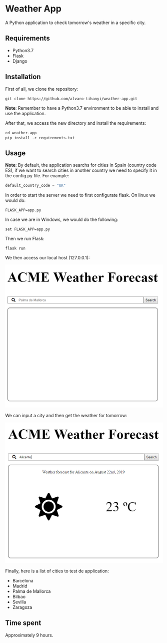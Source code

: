 # Weather App

A Python application to check tomorrow's weather in a specific city.

## Requirements
* Python3.7
* Flask
* Django

## Installation
First of all, we clone the repository:

    git clone https://github.com/alvaro-tihanyi/weather-app.git
**Note**: Remember to have a Python3.7 environment to be able to install and use the application.

After that, we access the new directory and install the requirements:
  
    cd weather-app
    pip install -r requirements.txt


## Usage
**Note**: By default, the application searchs for cities in Spain (country code ES), if we want to search cities in another country we need to specify it in the config.py file. For example:

```python
default_country_code = "UK"
```

In order to start the server we need to first configurate flask.
On linux we would do:

    FLASK_APP=app.py

In case we are in Windows, we would do the following:

    set FLASK_APP=app.py
    
Then we run Flask:

    flask run
    
We then access our local host (127.0.0.1):

![Empty index screen](https://raw.githubusercontent.com/alvaro-tihanyi/weather-app/flask_integration/documentation/images/doc_capture_1.PNG)

We can input a city and then get the weather for tomorrow:

![Index screen with weather information](https://raw.githubusercontent.com/alvaro-tihanyi/weather-app/flask_integration/documentation/images/doc_capture_2.PNG)

Finally, here is a list of cities to test de application:
* Barcelona
* Madrid
* Palma de Mallorca
* Bilbao
* Sevilla
* Zaragoza

## Time spent
Approximately 9 hours.